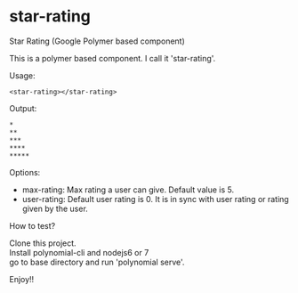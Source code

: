 # star-rating
Star Rating (Google Polymer based component)

This is a polymer based component. I call it 'star-rating'.

Usage:

```<star-rating></star-rating>```

Output:
```
*
**
***
****
*****
```
Options:
*    max-rating: Max rating a user can give. Default value is 5.
*    user-rating: Default user rating is 0. It is in sync with user rating or rating given by the user.


How to test?

Clone this project.<br/>
Install polynomial-cli and nodejs6 or 7<br/>
go to base directory and run 'polynomial serve'.

Enjoy!!
